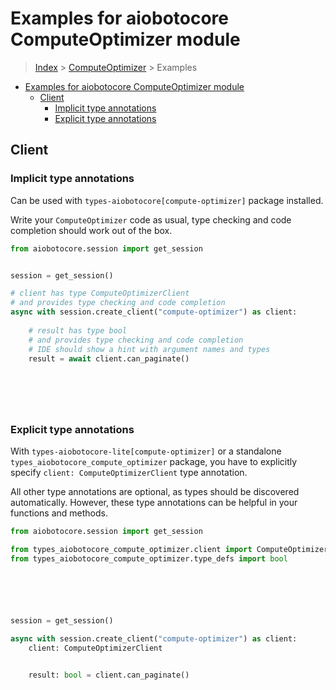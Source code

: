 <a id="examples-for-aiobotocore-computeoptimizer-module"></a>

# Examples for aiobotocore ComputeOptimizer module

> [Index](../README.md) > [ComputeOptimizer](./README.md) > Examples

- [Examples for aiobotocore ComputeOptimizer module](#examples-for-aiobotocore-computeoptimizer-module)
  - [Client](#client)
    - [Implicit type annotations](#implicit-type-annotations)
    - [Explicit type annotations](#explicit-type-annotations)

<a id="client"></a>

## Client

<a id="implicit-type-annotations"></a>

### Implicit type annotations

Can be used with `types-aiobotocore[compute-optimizer]` package installed.

Write your `ComputeOptimizer` code as usual, type checking and code completion
should work out of the box.

```python
from aiobotocore.session import get_session


session = get_session()

# client has type ComputeOptimizerClient
# and provides type checking and code completion
async with session.create_client("compute-optimizer") as client:
    
    # result has type bool
    # and provides type checking and code completion
    # IDE should show a hint with argument names and types
    result = await client.can_paginate()
    

    

    
```

<a id="explicit-type-annotations"></a>

### Explicit type annotations

With `types-aiobotocore-lite[compute-optimizer]` or a standalone
`types_aiobotocore_compute_optimizer` package, you have to explicitly specify
`client: ComputeOptimizerClient` type annotation.

All other type annotations are optional, as types should be discovered
automatically. However, these type annotations can be helpful in your functions
and methods.

```python
from aiobotocore.session import get_session

from types_aiobotocore_compute_optimizer.client import ComputeOptimizerClient
from types_aiobotocore_compute_optimizer.type_defs import bool






session = get_session()

async with session.create_client("compute-optimizer") as client:
    client: ComputeOptimizerClient

    
    result: bool = client.can_paginate()
    

    

    
```
